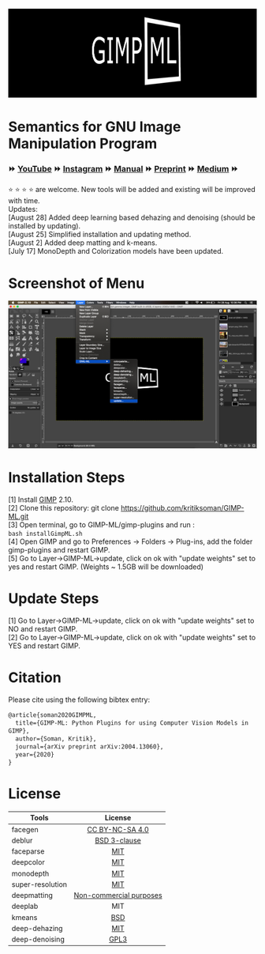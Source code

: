 <img src="https://github.com/kritiksoman/tmp/blob/master/cover.png" width="1280" height="180"> <br>
# Semantics for GNU Image Manipulation Program
### :fast_forward: [YouTube](https://www.youtube.com/channel/UCzZn99R6Zh0ttGqvZieT4zw) :fast_forward: [Instagram](https://www.instagram.com/explore/tags/gimpml/) :fast_forward: [Manual](https://github.com/kritiksoman/GIMP-ML/wiki/User-Manual) :fast_forward: [Preprint](https://arxiv.org/abs/2004.13060) :fast_forward: [Medium](https://medium.com/@kritiksoman) :fast_forward: <br>
:star: :star: :star: :star: are welcome. New tools will be added and existing will be improved with time.<br>
Updates: <br>
[August 28] Added deep learning based dehazing and denoising (should be installed by updating). <br>
[August 25] Simplified installation and updating method. <br>
[August 2] Added deep matting and k-means. <br>
[July 17] MonoDepth and Colorization models have been updated. <br>

# Screenshot of Menu
![image1](https://github.com/kritiksoman/tmp/blob/master/screenshot.png)

# Installation Steps
[1] Install [GIMP](https://www.gimp.org/downloads/) 2.10.<br>
[2] Clone this repository: git clone https://github.com/kritiksoman/GIMP-ML.git <br>
[3] Open terminal, go to GIMP-ML/gimp-plugins and run : <br>
    ```bash installGimpML.sh```<br>
[4] Open GIMP and go to Preferences -> Folders -> Plug-ins, add the folder gimp-plugins and restart GIMP. <br>
[5] Go to Layer->GIMP-ML->update, click on ok with "update weights" set to yes and restart GIMP. (Weights ~ 1.5GB will be downloaded)<br>

# Update Steps
[1] Go to Layer->GIMP-ML->update, click on ok with "update weights" set to NO and restart GIMP. <br>
[2] Go to Layer->GIMP-ML->update, click on ok with "update weights" set to YES and restart GIMP. <br>

# Citation
Please cite using the following bibtex entry:

```
@article{soman2020GIMPML,
  title={GIMP-ML: Python Plugins for using Computer Vision Models in GIMP},
  author={Soman, Kritik},
  journal={arXiv preprint arXiv:2004.13060},
  year={2020}
}
```

# License
| Tools | License |
| ------------- |:-------------:| 
| facegen | [CC BY-NC-SA 4.0](https://github.com/switchablenorms/CelebAMask-HQ#dataset-agreement) |
| deblur | [BSD 3-clause](https://github.com/VITA-Group/DeblurGANv2/blob/master/LICENSE) |
| faceparse | [MIT](https://github.com/zllrunning/face-parsing.PyTorch/blob/master/LICENSE) |
| deepcolor | [MIT](https://github.com/junyanz/interactive-deep-colorization/blob/master/LICENSE) | 
| monodepth | [MIT](https://github.com/intel-isl/MiDaS/blob/master/LICENSE) |
| super-resolution | [MIT](https://github.com/twtygqyy/pytorch-SRResNet/blob/master/LICENSE) |
| deepmatting | [Non-commercial purposes](https://github.com/poppinace/indexnet_matting/blob/master/Adobe%20Deep%20Image%20Mattng%20Dataset%20License%20Agreement.pdf) |
| deeplab | MIT |
| kmeans | [BSD](https://github.com/scipy/scipy/blob/master/LICENSE.txt) |
| deep-dehazing | [MIT](https://github.com/MayankSingal/PyTorch-Image-Dehazing/blob/master/LICENSE) |
| deep-denoising | [GPL3](https://github.com/SaoYan/DnCNN-PyTorch/blob/master/LICENSE) |
